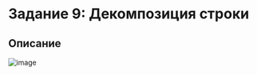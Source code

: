 # Задание 9: Декомпозиция строки

## Описание
![image](https://github.com/user-attachments/assets/49b28157-ed71-49c6-a1de-8bbe2c5777c9)



